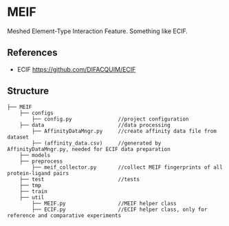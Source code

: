 # MEIF
Meshed Element-Type Interaction Feature. Something like ECIF.

## References

 - ECIF https://github.com/DIFACQUIM/ECIF

## Structure
```text
├── MEIF
    ├── configs
        ├── config.py               //project configuration
    ├── data                        //data processing
        ├── AffinityDataMngr.py     //create affinity data file from dataset
        ├── (affinity_data.csv)     //generated by AffinityDataMngr.py, needed for ECIF data preparation
    ├── models
    ├── preprocess
        ├── meif_collector.py       //collect MEIF fingerprints of all protein-ligand pairs
    ├── test                        //tests
    ├── tmp
    ├── train
    ├── util
        ├── MEIF.py                 //MEIF helper class
        ├── ECIF.py                 //ECIF helper class, only for reference and comparative experiments
```